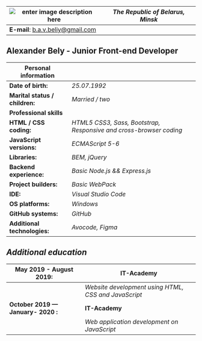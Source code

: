 ![enter image description here](https://avatars1.githubusercontent.com/u/49448771?s=150&v=4)  | *The Republic of Belarus, Minsk*| 
|--|--|
|**E-mail**: b.a.v.beliy@gmail.com |


## Alexander Bely - Junior Front-end Developer

|**Personal information**|| 
|--|--|
| **Date of birth:**| *25.07.1992* | 
| **Marital status / children:**| *Married / two* |
|**Professional skills**||
| **HTML / CSS coding:** | *HTML5 CSS3, Sass, Bootstrap, Responsive and cross-browser coding* |
| **JavaScript versions:** | *ECMAScript 5-6*|
| **Libraries:** | *BEM, jQuery* | 
|**Backend experience:** | *Basic Node.js && Express.js* |
| **Project builders:**| *Basic WebPack*|
| **IDE:**| *Visual Studio Code* |
|**OS platforms:**|*Windows* | 
| **GitHub systems:** | *GitHub*| 
| **Additional technologies:** | *Avocode, Figma*| 


## *Additional education*

| **May** **2019** **-** **August**  **2019**: |**IT-Academy** |
|--|--|
|  | *Website development using HTML, CSS and JavaScript* |
|**October 2019 — January- 2020**  **:** |**IT-Academy**|
||*Web application development on JavaScript*|
